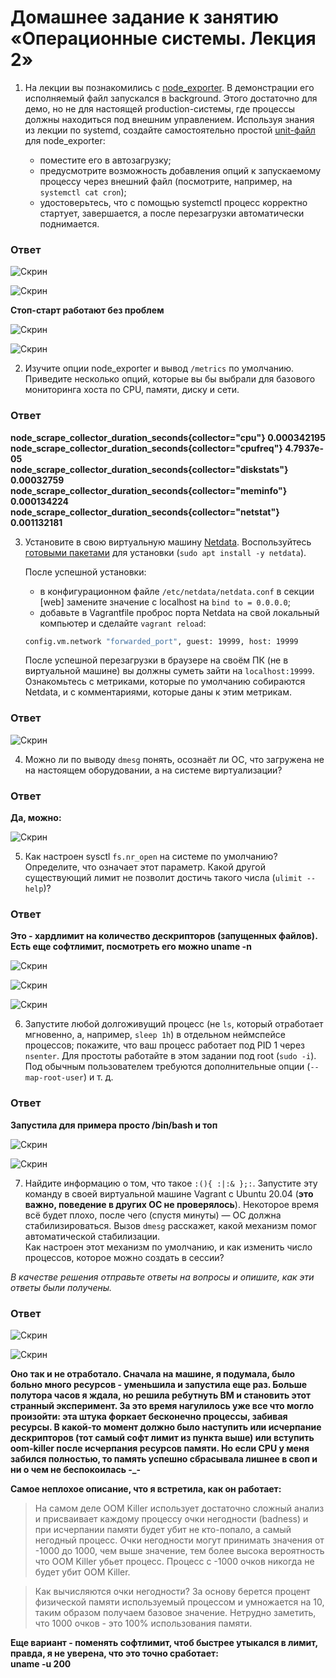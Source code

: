 # Домашнее задание к занятию «Операционные системы. Лекция 2»


1. На лекции вы познакомились с [node_exporter](https://github.com/prometheus/node_exporter/releases). В демонстрации его исполняемый файл запускался в background. Этого достаточно для демо, но не для настоящей production-системы, где процессы должны находиться под внешним управлением. Используя знания из лекции по systemd, создайте самостоятельно простой [unit-файл](https://www.freedesktop.org/software/systemd/man/systemd.service.html) для node_exporter:

    * поместите его в автозагрузку;
    * предусмотрите возможность добавления опций к запускаемому процессу через внешний файл (посмотрите, например, на `systemctl cat cron`);
    * удостоверьтесь, что с помощью systemctl процесс корректно стартует, завершается, а после перезагрузки автоматически поднимается.

### Ответ

![Скрин](https://github.com/Jlljully/OS_second/blob/main/Screenshot_2.png "1")

![Скрин](https://github.com/Jlljully/OS_second/blob/main/Screenshot_4.png "2")

**Стоп-старт работают без проблем**

![Скрин](https://github.com/Jlljully/OS_second/blob/main/Screenshot_5.png "3")

![Скрин](https://github.com/Jlljully/OS_second/blob/main/Screenshot_6.png "4")

2. Изучите опции node_exporter и вывод `/metrics` по умолчанию. Приведите несколько опций, которые вы бы выбрали для базового мониторинга хоста по CPU, памяти, диску и сети.

### Ответ

**node_scrape_collector_duration_seconds{collector="cpu"} 0.000342195  
node_scrape_collector_duration_seconds{collector="cpufreq"} 4.7937e-05  
node_scrape_collector_duration_seconds{collector="diskstats"} 0.00032759  
node_scrape_collector_duration_seconds{collector="meminfo"} 0.000134224  
node_scrape_collector_duration_seconds{collector="netstat"} 0.001132181**  

3. Установите в свою виртуальную машину [Netdata](https://github.com/netdata/netdata). Воспользуйтесь [готовыми пакетами](https://packagecloud.io/netdata/netdata/install) для установки (`sudo apt install -y netdata`). 
   
   После успешной установки:
   
    * в конфигурационном файле `/etc/netdata/netdata.conf` в секции [web] замените значение с localhost на `bind to = 0.0.0.0`;
    * добавьте в Vagrantfile проброс порта Netdata на свой локальный компьютер и сделайте `vagrant reload`:

    ```bash
    config.vm.network "forwarded_port", guest: 19999, host: 19999
    ```

    После успешной перезагрузки в браузере на своём ПК (не в виртуальной машине) вы должны суметь зайти на `localhost:19999`. Ознакомьтесь с метриками, которые по умолчанию собираются Netdata, и с комментариями, которые даны к этим метрикам.

### Ответ

![Скрин](https://github.com/Jlljully/OS_second/blob/main/Screenshot_7.png "5")

4. Можно ли по выводу `dmesg` понять, осознаёт ли ОС, что загружена не на настоящем оборудовании, а на системе виртуализации?

### Ответ

**Да, можно:**

![Скрин](https://github.com/Jlljully/OS_second/blob/main/Screenshot_8.png "dmesg")

5. Как настроен sysctl `fs.nr_open` на системе по умолчанию? Определите, что означает этот параметр. Какой другой существующий лимит не позволит достичь такого числа (`ulimit --help`)?

### Ответ

**Это - хардлимит на количество дескрипторов (запущенных файлов). Есть еще софтлимит, посмотреть его можно uname -n**

![Скрин](https://github.com/Jlljully/OS_second/blob/main/Screenshot_10.png "fs.nr_open")

![Скрин](https://github.com/Jlljully/OS_second/blob/main/Screenshot_11.png "fs.nr_open")

![Скрин](https://github.com/Jlljully/OS_second/blob/main/Screenshot_12.png "fs.nr_open")

6. Запустите любой долгоживущий процесс (не `ls`, который отработает мгновенно, а, например, `sleep 1h`) в отдельном неймспейсе процессов; покажите, что ваш процесс работает под PID 1 через `nsenter`. Для простоты работайте в этом задании под root (`sudo -i`). Под обычным пользователем требуются дополнительные опции (`--map-root-user`) и т. д.

### Ответ

**Запустила для примера просто /bin/bash и топ**

![Скрин](https://github.com/Jlljully/OS_second/blob/main/Screenshot_14.png "unshare")

![Скрин](https://github.com/Jlljully/OS_second/blob/main/Screenshot_13.png "unshare")

7. Найдите информацию о том, что такое `:(){ :|:& };:`. Запустите эту команду в своей виртуальной машине Vagrant с Ubuntu 20.04 (**это важно, поведение в других ОС не проверялось**). Некоторое время всё будет плохо, после чего (спустя минуты) — ОС должна стабилизироваться. Вызов `dmesg` расскажет, какой механизм помог автоматической стабилизации.  
Как настроен этот механизм по умолчанию, и как изменить число процессов, которое можно создать в сессии?

*В качестве решения отправьте ответы на вопросы и опишите, как эти ответы были получены.*


### Ответ

![Скрин](https://github.com/Jlljully/OS_second/blob/main/Screenshot_17.png "unshare")

![Скрин](https://github.com/Jlljully/OS_second/blob/main/Screenshot_19.png "unshare")

**Оно так и не отработало. Сначала на машине, я подумала, было больно много ресурсов - уменьшила и запустила еще раз. Больше полутора часов я ждала, но решила ребутнуть ВМ и становить этот странный эксперимент. За это время нагулилось уже все что могло произойти: эта штука форкает бесконечно процессы, забивая ресурсы. В какой-то момент должно было наступить или исчерпание дескрипторов (тот самый софт лимит из пункта выше) или вступить oom-killer после исчерпания ресурсов памяти. Но если CPU у меня забился полностью, то память успешно сбрасывала лишнее в своп и ни о чем не беспокоилась -_-**

**Самое неплохое описание, что я встретила, как он работает:**

>На самом деле OOM Killer использует достаточно сложный анализ и присваивает каждому процессу очки негодности (badness) и при исчерпании памяти будет убит не кто-попало, а самый негодный процесс. Очки негодности могут принимать значения от -1000 до 1000, чем выше значение, тем более высока вероятность что OOM Killer убьет процесс. Процесс с -1000 очков никогда не будет убит OOM Killer.  

>Как вычисляются очки негодности? За основу берется процент физической памяти используемый процессом и умножается на 10, таким образом получаем базовое значение. Нетрудно заметить, что 1000 очков - это 100% использования памяти.   

**Еще вариант - поменять софтлимит, чтоб быстрее утыкался в лимит, правда, я не уверена, что это точно сработает:  
uname -u 200**

